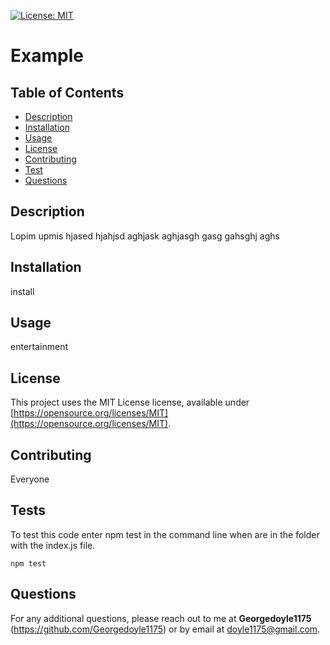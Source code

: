 [![License: MIT](https://img.shields.io/badge/License-MIT-yellow.svg)](https://opensource.org/licenses/MIT)

# Example

## Table of Contents
- [Description](#description)
- [Installation](#installation)
- [Usage](#usage)
- [License](#license)
- [Contributing](#contributing)
- [Test](#test)
- [Questions](#questions)

## Description
  Lopim upmis hjased hjahjsd aghjask aghjasgh gasg gahsghj aghs

## Installation
  install

## Usage
  entertainment

## License
  This project uses the MIT License license, available under [https://opensource.org/licenses/MIT](https://opensource.org/licenses/MIT).

## Contributing
  Everyone

## Tests
  To test this code enter npm test  in the command line when are in the folder with the index.js file.
  ```
  npm test 
  ```

## Questions
For any additional questions, please reach out to me at **Georgedoyle1175** (https://github.com/Georgedoyle1175) or by email at doyle1175@gmail.com.
    